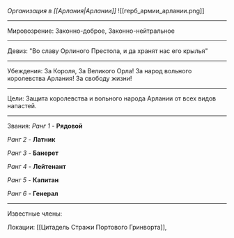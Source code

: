 *Организация в [[Арлания|Арлании]]*
![[герб_армии_арлании.png]]
______
Мировозрение: Законно-доброе, Законно-нейтральное 
_____
Девиз: "Во славу Орлиного Престола, и да хранят нас его крылья"
____
Убеждения: 
	 За Короля, За Великого Орла!
	 За народ вольного королевства Арлания!
	 За свободу жизни!
_______
Цели: Защита королевства и вольного народа Арлании от всех видов напастей.
______
Звания:
*Ранг 1* - **Рядовой**

*Ранг 2* - **Латник**

*Ранг 3* - **Банерет**

*Ранг 4* - **Лейтенант**

*Ранг 5* - **Капитан**

*Ранг 6* - **Генерал** 

______
Известные члены:

Локации: [[Цитадель Стражи Портового Гринворта]], 
